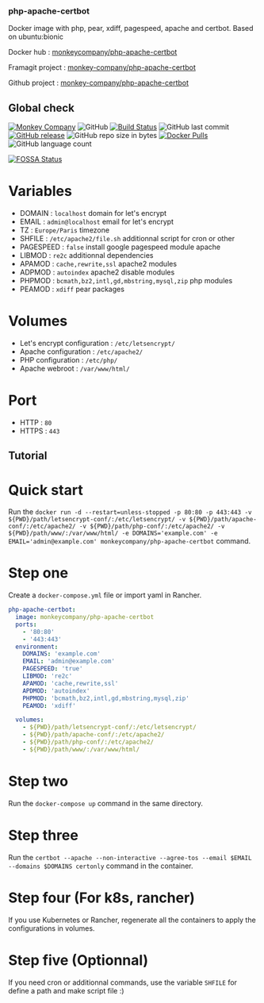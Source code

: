 ### php-apache-certbot
Docker image with php, pear, xdiff, pagespeed, apache and certbot. Based on ubuntu:bionic

Docker hub : [monkeycompany/php-apache-certbot](https://hub.docker.com/r/monkeycompany/php-apache-certbot/)

Framagit project : [monkey-company/php-apache-certbot](https://framagit.org/monkey-company/php-apache-certbot)

Github project : [monkey-company/php-apache-certbot](https://github.com/monkey-company/php-apache-certbot)

## Global check

[![Monkey Company](https://img.shields.io/badge/Monkey-Company-red.svg?longCache=true&style=flat)](https://themonkey.co/)
![GitHub](https://img.shields.io/github/license/monkey-company/php-apache-certbot.svg)
[![Build Status](https://travis-ci.org/monkey-company/php-apache-certbot.svg?branch=master)](https://travis-ci.org/monkey-company/php-apache-certbot)
![GitHub last commit](https://img.shields.io/github/last-commit/monkey-company/php-apache-certbot.svg)
[![GitHub release](https://img.shields.io/github/release/monkey-company/php-apache-certbot.svg)](https://github.com/monkey-company/php-apache-certbot/releases/latest)
![GitHub repo size in bytes](https://img.shields.io/github/repo-size/monkey-company/php-apache-certbot.svg)
[![Docker Pulls](https://img.shields.io/docker/pulls/monkeycompany/php-apache-certbot.svg)](https://hub.docker.com/r/monkeycompany/php-apache-certbot/)
![GitHub language count](https://img.shields.io/github/languages/count/monkey-company/php-apache-certbot.svg)

[![FOSSA Status](https://app.fossa.io/api/projects/git%2Bgithub.com%2Fmonkey-company%2Fphp-apache-certbot.svg?type=large)](https://app.fossa.io/projects/git%2Bgithub.com%2Fmonkey-company%2Fphp-apache-certbot?ref=badge_large)

# Variables

- DOMAIN : ```localhost``` domain for let's encrypt
- EMAIL : ``` admin@localhost ``` email for let's encrypt
- TZ : ``` Europe/Paris ``` timezone
- SHFILE : ``` /etc/apache2/file.sh ``` additionnal script for cron or other
- PAGESPEED : ``` false ``` install google pagespeed module apache
- LIBMOD : ``` re2c ``` additionnal dependencies
- APAMOD : ``` cache,rewrite,ssl ``` apache2 modules
- ADPMOD : ``` autoindex ``` apache2 disable modules
- PHPMOD : ``` bcmath,bz2,intl,gd,mbstring,mysql,zip ``` php modules
- PEAMOD : ``` xdiff ``` pear packages

# Volumes
- Let's encrypt configuration : ```/etc/letsencrypt/```
- Apache configuration : ```/etc/apache2/```
- PHP configuration : ```/etc/php/```
- Apache webroot : ```/var/www/html/```

# Port
- HTTP : ```80```
- HTTPS : ```443```

## Tutorial

# Quick start

Run the ```docker run -d --restart=unless-stopped -p 80:80 -p 443:443 -v ${PWD}/path/letsencrypt-conf/:/etc/letsencrypt/ -v ${PWD}/path/apache-conf/:/etc/apache2/ -v ${PWD}/path/php-conf/:/etc/apache2/ -v ${PWD}/path/www/:/var/www/html/ -e DOMAINS='example.com' -e EMAIL='admin@example.com' monkeycompany/php-apache-certbot``` command.

# Step one

Create a ```docker-compose.yml``` file or import yaml in Rancher.

```yaml
php-apache-certbot:
  image: monkeycompany/php-apache-certbot
  ports:
    - '80:80'
    - '443:443'
  environment:
    DOMAINS: 'example.com'
    EMAIL: 'admin@example.com'
    PAGESPEED: 'true'
    LIBMOD: 're2c'
    APAMOD: 'cache,rewrite,ssl'
    APDMOD: 'autoindex'
    PHPMOD: 'bcmath,bz2,intl,gd,mbstring,mysql,zip'
    PEAMOD: 'xdiff'

  volumes:
    - ${PWD}/path/letsencrypt-conf/:/etc/letsencrypt/
    - ${PWD}/path/apache-conf/:/etc/apache2/
    - ${PWD}/path/php-conf/:/etc/apache2/
    - ${PWD}/path/www/:/var/www/html/
```

# Step two

Run the ```docker-compose up``` command in the same directory.

# Step three

Run the ```certbot --apache --non-interactive --agree-tos --email $EMAIL --domains $DOMAINS certonly``` command in the container.

# Step four (For k8s, rancher)

If you use Kubernetes or Rancher, regenerate all the containers to apply the configurations in volumes.

# Step five (Optionnal)

If you need cron or additionnal commands, use the variable ``` SHFILE ``` for define a path and make script file :)

